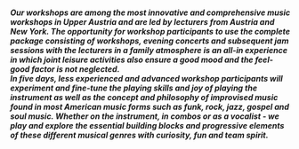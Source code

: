 <div class="c-section-wsdetails-description">
<h5>
Our workshops are among the most innovative and comprehensive music workshops in Upper Austria and are led by lecturers from Austria and New York. The opportunity for workshop participants to use the complete package consisting of workshops, evening concerts and subsequent jam sessions with the lecturers in a family atmosphere is an all-in experience in which joint leisure activities also ensure a good mood and the feel-good factor is not neglected.<br>
In five days, less experienced and advanced workshop participants will experiment and fine-tune the playing skills and joy of playing the instrument as well as the concept and philosophy of improvised music found in most American music forms such as funk, rock, jazz, gospel and soul music. Whether on the instrument, in combos or as a vocalist - we play and explore the essential building blocks and progressive elements of these different musical genres with curiosity, fun and team spirit.
</h5></div>
